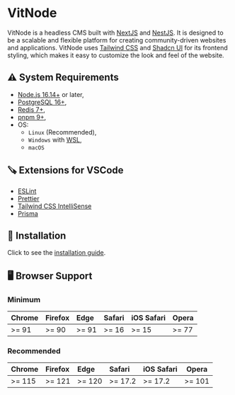 # VitNode

VitNode is a headless CMS built with [NextJS](https://nextjs.org/) and [NestJS](https://nestjs.com/). It is designed to be a scalable and flexible platform for creating community-driven websites and applications. VitNode uses [Tailwind CSS](https://tailwindcss.com/) and [Shadcn UI](https://ui.shadcn.com/) for its frontend styling, which makes it easy to customize the look and feel of the website.

## ⚠️ System Requirements

- [Node.js 16.14+](https://nodejs.org/) or later,
- [PostgreSQL 16+](https://www.postgresql.org/),
- [Redis 7+](https://redis.io/),
- [pnpm 9+](https://pnpm.io/),
- OS:
  - `Linux` (Recommended),
  - `Windows` with [WSL](https://learn.microsoft.com/en-us/windows/wsl/install),
  - `macOS`

## 🪚 Extensions for VSCode

- [ESLint](https://marketplace.visualstudio.com/items?itemName=dbaeumer.vscode-eslint)
- [Prettier](https://marketplace.visualstudio.com/items?itemName=esbenp.prettier-vscode)
- [Tailwind CSS IntelliSense](https://marketplace.visualstudio.com/items?itemName=bradlc.vscode-tailwindcss)
- [Prisma](https://marketplace.visualstudio.com/items?itemName=Prisma.prisma)

## 🚀 Installation

Click to see the [installation guide](https://vitnode.com/get_started).

## 🖥️ Browser Support

### Minimum

| Chrome | Firefox | Edge  | Safari | iOS Safari | Opera |
| :----- | :------ | :---- | :----- | :--------- | ----- |
| >= 91  | >= 90   | >= 91 | >= 16  | >= 15      | >= 77 |

### Recommended

| Chrome | Firefox | Edge   | Safari  | iOS Safari | Opera  |
| :----- | :------ | :----- | :------ | :--------- | ------ |
| >= 115 | >= 121  | >= 120 | >= 17.2 | >= 17.2    | >= 101 |
